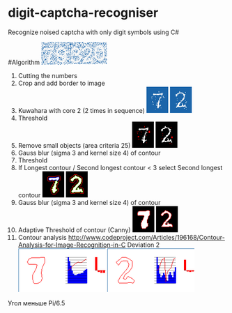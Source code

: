# digit-captcha-recogniser
Recognize noised captcha with only digit symbols using C#

#Algorithm
![](./docPictures/source.png?raw=true)

1. Cutting the numbers
2. Crop and add border to image
3. Kuwahara with core 2 (2 times in sequence)
![](./docPictures/digit0.png?raw=true) ![](./docPictures/digit3.png?raw=true)
4. Threshold
5. Remove small objects (area criteria 25)
![](./docPictures/gauss0.png?raw=true) ![](./docPictures/gauss3.png?raw=true)
6. Gauss blur (sigma 3 and kernel size 4) of contour
7. Threshold
8. If Longest contour / Second longest contour < 3 select Second longest contour
![](./docPictures/contour0.png?raw=true) ![](./docPictures/contour3.png?raw=true)
9. Gauss blur (sigma 3 and kernel size 4) of contour
10. Adaptive Threshold of contour (Canny)
![](./docPictures/lastContour0.png?raw=true) ![](./docPictures/lastContour3.png?raw=true)
11. Contour analysis http://www.codeproject.com/Articles/196168/Contour-Analysis-for-Image-Recognition-in-C Deviation 2
![](./docPictures/correlation0.png?raw=true) ![](./docPictures/correlation3.png?raw=true)


Угол меньше Pi/6.5